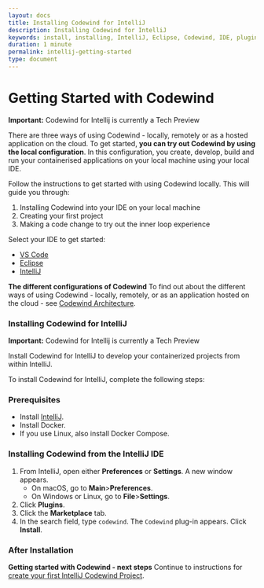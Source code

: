 ```yaml
---
layout: docs
title: Installing Codewind for IntelliJ
description: Installing Codewind for IntelliJ
keywords: install, installing, IntelliJ, Eclipse, Codewind, IDE, plugin, plug-in, settings, creating, project, projects, template, code change, edit, edits, application, removing
duration: 1 minute
permalink: intellij-getting-started
type: document
---
```


# Getting Started with Codewind

**Important:** Codewind for Intellij is currently a Tech Preview

There are three ways of using Codewind - locally, remotely or as a hosted application on the cloud. To get started, **you can try out Codewind by using the local configuration**. In this configuration, you create, develop, build and run your containerised applications on your local machine using your local IDE.

Follow the instructions to get started with using Codewind locally. This will guide you through:

1. Installing Codewind into your IDE on your local machine
2. Creating your first project
3. Making a code change to try out the inner loop experience

Select your IDE to get started:

* [VS Code](./vsc-getting-started.html#installing-codewind-for-vs-code)
* [Eclipse](./eclipse-getting-started.html#installing-codewind-for-eclipse) 
* [IntelliJ](./intellij-getting-started.html#installing-codewind-for-intellij)

**The different configurations of Codewind** To find out about the different ways of using Codewind - locally, remotely, or as an application hosted on the cloud - see [Codewind Architecture](./overview.html#architecture).

### Installing Codewind for IntelliJ

**Important:** Codewind for Intellij is currently a Tech Preview

Install Codewind for IntelliJ to develop your containerized projects from within IntelliJ.

To install Codewind for IntelliJ, complete the following steps:

### Prerequisites
- Install [IntelliJ](https://www.jetbrains.com/idea/download/#section=mac).
- Install Docker.
- If you use Linux, also install Docker Compose.

### Installing Codewind from the IntelliJ IDE
1. From IntelliJ, open either **Preferences** or **Settings**. A new window appears.
   - On macOS, go to **Main**>**Preferences**.
   - On Windows or Linux, go to **File**>**Settings**.
2. Click **Plugins**.
3. Click the **Marketplace** tab.
4. In the search field, type `codewind`.  The `Codewind` plug-in appears. Click **Install**.

### After Installation

**Getting started with Codewind - next steps** Continue to instructions for [create your first IntelliJ Codewind Project](./intellij-firstproject.html).
